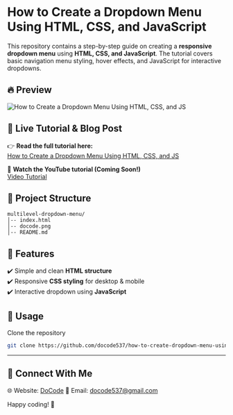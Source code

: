 # How to Create a Dropdown Menu Using HTML, CSS, and JavaScript

This repository contains a step-by-step guide on creating a **responsive dropdown menu** using **HTML, CSS, and JavaScript**. The tutorial covers basic navigation menu styling, hover effects, and JavaScript for interactive dropdowns.
## 🔥 Preview
![How to Create a Dropdown Menu Using HTML, CSS, and JS](preview.gif)
## 🚀 Live Tutorial & Blog Post  

👉 **Read the full tutorial here:**  
[How to Create a Dropdown Menu Using HTML, CSS, and JS](https://docode.co.in/post/how-to-create-dropdown-menu-using-html-css-and-js)  

🎥 **Watch the YouTube tutorial (Coming Soon!)**  
[Video Tutorial](https://youtu.be/UV_8kUCeFvk?si=tN4Bhy0vSxBkrIuM)   

## 📂 Project Structure  
```
multilevel-dropdown-menu/
│-- index.html
│-- docode.png
│-- README.md
```

## 🔧 Features  

✔️ Simple and clean **HTML structure**  
✔️ Responsive **CSS styling** for desktop & mobile  
✔️ Interactive dropdown using **JavaScript**  

## 📜 Usage  

Clone the repository  
   ```sh
   git clone https://github.com/docode537/how-to-create-dropdown-menu-using-html-css-and-js.git
   ```
---
## 📩 Connect With Me
🌐 Website: [DoCode](https://docode.co.in/)
📧 Email: docode537@gmail.com 

Happy coding! 🚀


